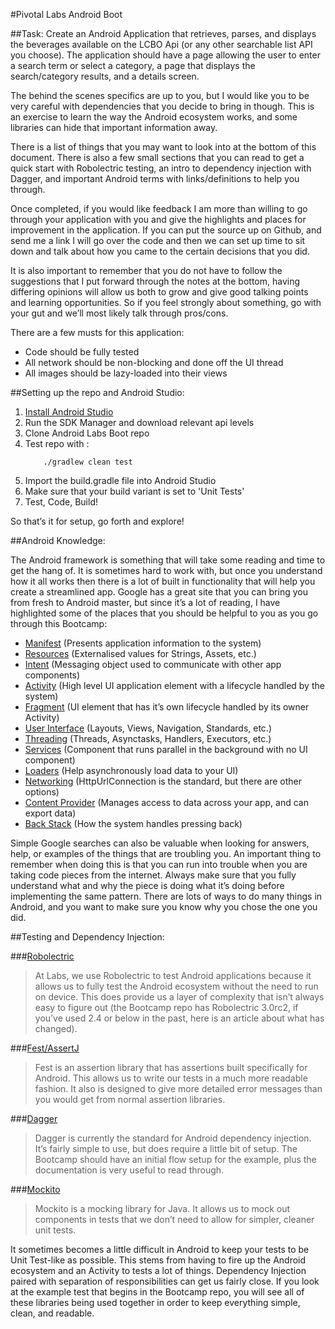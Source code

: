 #Pivotal Labs Android Boot

##Task:
Create an Android Application that retrieves, parses, and displays the beverages available on the LCBO Api (or any other searchable list API you choose). The application should have a page allowing the user to enter a search term or select a category, a page that displays the search/category results, and a details screen.

The behind the scenes specifics are up to you, but I would like you to be very careful with dependencies that you decide to bring in though. This is an exercise to learn the way the Android ecosystem works, and some libraries can hide that important information away. 

There is a list of things that you may want to look into at the bottom of this document. There is also a few small sections that you can read to get a quick start with Robolectric testing, an intro to dependency injection with Dagger, and important Android terms with links/definitions to help you through.

Once completed, if you would like feedback I am more than willing to go through your application with you and give the highlights and places for improvement in the application. If you can put the source up on Github, and send me a link I will go over the code and then we can set up time to sit down and talk about how you came to the certain decisions that you did. 

It is also important to remember that you do not have to follow the suggestions that I put forward through the notes at the bottom, having differing opinions will allow us both to grow and give good talking points and learning opportunities. So if you feel strongly about something, go with your gut and we’ll most likely talk through pros/cons.

There are a few musts for this application:
- Code should be fully tested
- All network should be non-blocking and done off the UI thread
- All images should be lazy-loaded into their views
	
##Setting up the repo and Android Studio:

1. [Install Android Studio](https://developer.android.com/sdk/index.html)
1. Run the SDK Manager and download relevant api levels
1. Clone Android Labs Boot repo
1. Test repo with :
    ```
        ./gradlew clean test
    ```
1. Import the build.gradle file into Android Studio
1. Make sure that your build variant is set to 'Unit Tests'
1. Test, Code, Build!

So that’s it for setup, go forth and explore!

##Android Knowledge:
	
The Android framework is something that will take some reading and time to get the hang of. It is sometimes hard to work with, but once you understand how it all works then there is a lot of built in functionality that will help you create a streamlined app. 
Google has a great site that you can bring you from fresh to Android master, but since it’s a lot of reading, I have highlighted some of the places that you should be helpful to you as you go through this Bootcamp:

* [Manifest](http://developer.android.com/guide/topics/manifest/manifest-intro.html) (Presents application information to the system)
* [Resources](http://developer.android.com/guide/topics/resources/overview.html) (Externalised values for Strings, Assets, etc.) 
* [Intent](http://developer.android.com/guide/components/intents-filters.html) (Messaging object used to communicate with other app components)
* [Activity](http://developer.android.com/guide/components/activities.html) (High level UI application element with a lifecycle handled by the system)
* [Fragment](http://developer.android.com/guide/components/fragments.html) (UI element that has it’s own lifecycle handled by its owner Activity)
* [User Interface](http://developer.android.com/guide/topics/ui/index.html) (Layouts, Views, Navigation, Standards, etc.)
* [Threading](http://developer.android.com/guide/components/processes-and-threads.html) (Threads, Asynctasks, Handlers, Executors, etc.)
* [Services](http://developer.android.com/guide/components/services.html) (Component that runs parallel in the background with no UI component)
* [Loaders](http://developer.android.com/guide/components/loaders.html) (Help asynchronously load data to your UI) 
* [Networking](http://developer.android.com/reference/java/net/HttpURLConnection.html) (HttpUrlConnection is the standard, but there are other options)
* [Content Provider](http://developer.android.com/guide/topics/providers/content-providers.html) (Manages access to data across your app, and can export data)
* [Back Stack](http://developer.android.com/guide/components/tasks-and-back-stack.html) (How the system handles pressing back)

Simple Google searches can also be valuable when looking for answers, help, or examples of the things that are troubling you. An important thing to remember when doing this is that you can run into trouble when you are taking code pieces from the internet. Always make sure that you fully understand what and why the piece is doing what it’s doing before implementing the same pattern. There are lots of ways to do many things in Android, and you want to make sure you know why you chose the one you did.

##Testing and Dependency Injection:

###[Robolectric](http://robolectric.org/)
> At Labs, we use Robolectric to test Android applications because it allows us to fully test the Android ecosystem without the need to run on device. This does provide us a layer of complexity that isn’t always easy to figure out (the Bootcamp repo has Robolectric 3.0rc2, if you’ve used 2.4 or below in the past, here is an article about what has changed).

###[Fest/AssertJ](https://github.com/square/assertj-android)
> Fest is an assertion library that has assertions built specifically for Android. This allows us to write our tests in a much more readable fashion. It also is designed to give more detailed error messages than you would get from normal assertion libraries.

###[Dagger](http://square.github.io/dagger/)
> Dagger is currently the standard for Android dependency injection. It’s fairly simple to use, but does require a little bit of setup. The Bootcamp should have an initial flow setup for the example, plus the documentation is very useful to read through.

###[Mockito](http://mockito.org/)
> Mockito is a mocking library for Java. It allows us to mock out components in tests that we don’t need to allow for simpler, cleaner unit tests.

It sometimes becomes a little difficult in Android to keep your tests to be Unit Test-like as possible. This stems from having to fire up the Android ecosystem and an Activity to tests a lot of things. Dependency Injection paired with separation of responsibilities can get us fairly close. If you look at the example test that begins in the Bootcamp repo, you will see all of these libraries being used together in order to keep everything simple, clean, and readable. 
